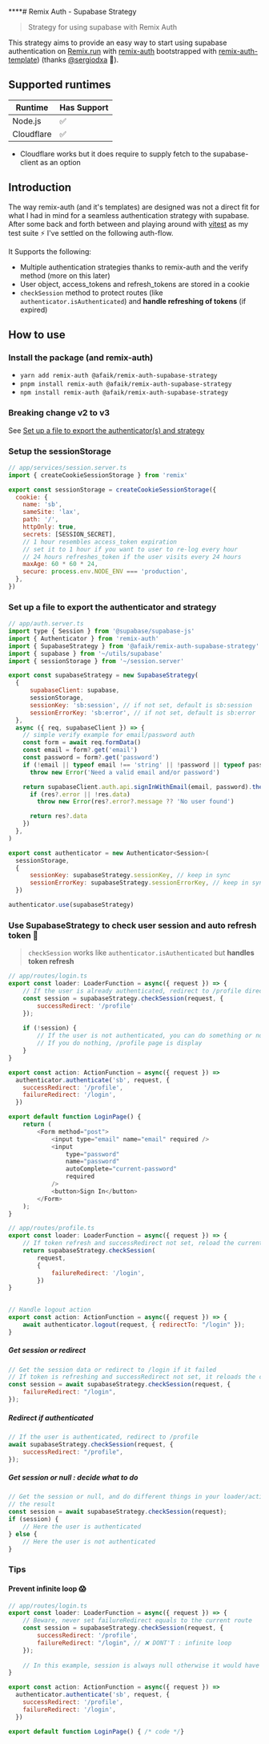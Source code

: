 ****# Remix Auth - Supabase Strategy

> Strategy for using supabase with Remix Auth

This strategy aims to provide an easy way to start using supabase authentication on [Remix.run](https://remix.run/) with [remix-auth](https://github.com/sergiodxa/remix-auth) bootstrapped with [remix-auth-template](https://github.com/sergiodxa/remix-auth-strategy-template)) (thanks [@sergiodxa](https://github.com/sergiodxa) 🚀).

## Supported runtimes

| Runtime    | Has Support |
| ---------- | ----------- |
| Node.js    | ✅          |
| Cloudflare | ✅          |

* Cloudflare works but it does require to supply fetch to the supabase-client as an option

## Introduction
The way remix-auth (and it's templates) are designed was not a direct fit for what I had in mind for a seamless authentication strategy with supabase. After some back and forth between and playing around with [vitest](https://vitest.dev/) as my test suite ⚡ I've settled on the following auth-flow.

It Supports the following:
* Multiple authentication strategies thanks to remix-auth and the verify method (more on this later)
* User object, access_tokens and refresh_tokens are stored in a cookie
* `checkSession` method to protect routes (like `authenticator.isAuthenticated`) and **handle refreshing of tokens** (if expired)

## How to use

### Install the package (and remix-auth)
* `yarn add remix-auth @afaik/remix-auth-supabase-strategy`
* `pnpm install remix-auth @afaik/remix-auth-supabase-strategy`
* `npm install remix-auth @afaik/remix-auth-supabase-strategy`

### Breaking change v2 to v3
See [Set up a file to export the authenticator(s) and strategy](#set-up-a-file-to-export-the-authenticator-and-strategy)

### Setup the sessionStorage
```js
// app/services/session.server.ts
import { createCookieSessionStorage } from 'remix'

export const sessionStorage = createCookieSessionStorage({
  cookie: {
    name: 'sb',
    sameSite: 'lax',
    path: '/',
    httpOnly: true,
    secrets: [SESSION_SECRET],
    // 1 hour resembles access_token expiration
    // set it to 1 hour if you want to user to re-log every hour
    // 24 hours refreshes_token if the user visits every 24 hours
    maxAge: 60 * 60 * 24,
    secure: process.env.NODE_ENV === 'production',
  },
})
```

### Set up a file to export the authenticator and strategy
```js
// app/auth.server.ts
import type { Session } from '@supabase/supabase-js'
import { Authenticator } from 'remix-auth'
import { SupabaseStrategy } from '@afaik/remix-auth-supabase-strategy'
import { supabase } from '~/utils/supabase'
import { sessionStorage } from '~/session.server'

export const supabaseStrategy = new SupabaseStrategy(
  {
      supabaseClient: supabase,
      sessionStorage,
      sessionKey: 'sb:session', // if not set, default is sb:session
      sessionErrorKey: 'sb:error', // if not set, default is sb:error
  },
  async ({ req, supabaseClient }) => {
    // simple verify example for email/password auth
    const form = await req.formData()
    const email = form?.get('email')
    const password = form?.get('password')
    if (!email || typeof email !== 'string' || !password || typeof password !== 'string')
      throw new Error('Need a valid email and/or password')

    return supabaseClient.auth.api.signInWithEmail(email, password).then((res) => {
      if (res?.error || !res.data)
        throw new Error(res?.error?.message ?? 'No user found')

      return res?.data
    })
  },
)

export const authenticator = new Authenticator<Session>(
  sessionStorage,
  {
      sessionKey: supabaseStrategy.sessionKey, // keep in sync
      sessionErrorKey: supabaseStrategy.sessionErrorKey, // keep in sync
  })

authenticator.use(supabaseStrategy)
```

### Use SupabaseStrategy to check user session and auto refresh token 🚀
> `checkSession` works like `authenticator.isAuthenticated` but **handles token refresh**

```js
// app/routes/login.ts
export const loader: LoaderFunction = async({ request }) => {
    // If the user is already authenticated, redirect to /profile directly
    const session = supabaseStrategy.checkSession(request, {
        successRedirect: '/profile'
    });
    
    if (!session) {
        // If the user is not authenticated, you can do something or nothing
        // If you do nothing, /profile page is display
    }
}

export const action: ActionFunction = async({ request }) =>
  authenticator.authenticate('sb', request, {
    successRedirect: '/profile',
    failureRedirect: '/login',
  })

export default function LoginPage() {
    return (
        <Form method="post">
            <input type="email" name="email" required />
            <input
                type="password"
                name="password"
                autoComplete="current-password"
                required
            />
            <button>Sign In</button>
        </Form>
    );
}
```

```js
// app/routes/profile.ts
export const loader: LoaderFunction = async({ request }) => {
    // If token refresh and successRedirect not set, reload the current route
    return supabaseStrategy.checkSession(
        request,
        {
            failureRedirect: '/login',
        })
}
  

// Handle logout action
export const action: ActionFunction = async({ request }) => {
    await authenticator.logout(request, { redirectTo: "/login" });
}
```

##### Get session or redirect
```js
// Get the session data or redirect to /login if it failed
// If token is refreshing and successRedirect not set, it reloads the current route
const session = await supabaseStrategy.checkSession(request, {
    failureRedirect: "/login",
});
```

##### Redirect if authenticated
```js
// If the user is authenticated, redirect to /profile
await supabaseStrategy.checkSession(request, {
    successRedirect: "/profile",
});
```

##### Get session or null : decide what to do
```js
// Get the session or null, and do different things in your loader/action based on
// the result
const session = await supabaseStrategy.checkSession(request);
if (session) {
    // Here the user is authenticated
} else {
    // Here the user is not authenticated
}
```


### Tips
#### Prevent infinite loop 😱
```js
// app/routes/login.ts
export const loader: LoaderFunction = async({ request }) => {
    // Beware, never set failureRedirect equals to the current route
    const session = supabaseStrategy.checkSession(request, {
        successRedirect: '/profile',
        failureRedirect: "/login", // ❌ DONT'T : infinite loop
    });
    
    // In this example, session is always null otherwise it would have been redirected
}

export const action: ActionFunction = async({ request }) =>
  authenticator.authenticate('sb', request, {
    successRedirect: '/profile',
    failureRedirect: '/login',
  })

export default function LoginPage() { /* code */}
```